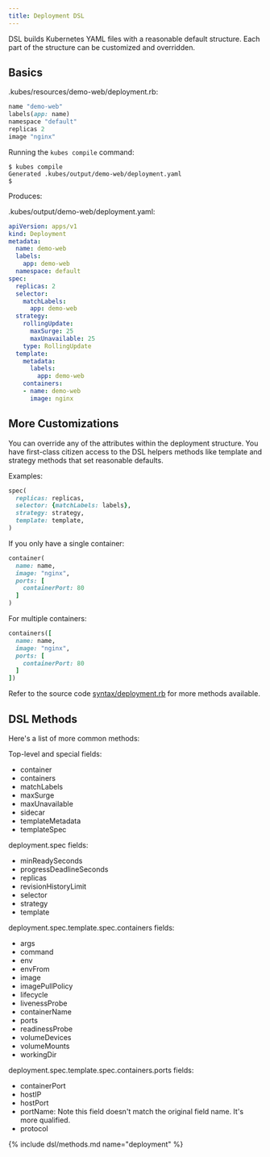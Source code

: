 ```yaml
---
title: Deployment DSL
---
```


DSL builds Kubernetes YAML files with a reasonable default structure.  Each part of the structure can be customized and overridden.

## Basics

.kubes/resources/demo-web/deployment.rb:

```ruby
name "demo-web"
labels(app: name)
namespace "default"
replicas 2
image "nginx"
```

Running the `kubes compile` command:

    $ kubes compile
    Generated .kubes/output/demo-web/deployment.yaml
    $

Produces:

.kubes/output/demo-web/deployment.yaml:

```yaml
apiVersion: apps/v1
kind: Deployment
metadata:
  name: demo-web
  labels:
    app: demo-web
  namespace: default
spec:
  replicas: 2
  selector:
    matchLabels:
      app: demo-web
  strategy:
    rollingUpdate:
      maxSurge: 25
      maxUnavailable: 25
    type: RollingUpdate
  template:
    metadata:
      labels:
        app: demo-web
    containers:
    - name: demo-web
      image: nginx
```

## More Customizations

You can override any of the attributes within the deployment structure. You have first-class citizen access to the DSL helpers methods like template and strategy methods that set reasonable defaults.

Examples:

```ruby
spec(
  replicas: replicas,
  selector: {matchLabels: labels},
  strategy: strategy,
  template: template,
)
```

If you only have a single container:

```ruby
container(
  name: name,
  image: "nginx",
  ports: [
    containerPort: 80
  ]
)
```

For multiple containers:

```ruby
containers([
  name: name,
  image: "nginx",
  ports: [
    containerPort: 80
  ]
])
```

Refer to the source code [syntax/deployment.rb](https://github.com/boltops-tools/kubes/blob/master/lib/kubes/compiler/dsl/syntax/deployment.rb) for more methods available.

## DSL Methods

Here's a list of more common methods:

Top-level and special fields:

* container
* containers
* matchLabels
* maxSurge
* maxUnavailable
* sidecar
* templateMetadata
* templateSpec

deployment.spec fields:

* minReadySeconds
* progressDeadlineSeconds
* replicas
* revisionHistoryLimit
* selector
* strategy
* template

deployment.spec.template.spec.containers fields:

* args
* command
* env
* envFrom
* image
* imagePullPolicy
* lifecycle
* livenessProbe
* containerName
* ports
* readinessProbe
* volumeDevices
* volumeMounts
* workingDir

deployment.spec.template.spec.containers.ports fields:

* containerPort
* hostIP
* hostPort
* portName: Note this field doesn't match the original field name. It's more qualified.
* protocol

{% include dsl/methods.md name="deployment" %}
